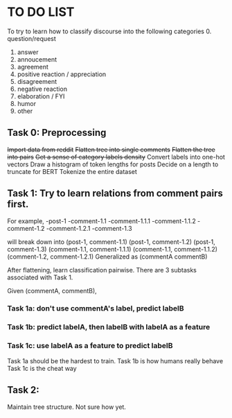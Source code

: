 # TO DO LIST
To try to learn how to classify discourse into the following categories
0. question/request
1. answer
2. annoucement
3. agreement
4. positive reaction / appreciation
5. disagreement
6. negative reaction
7. elaboration / FYI
8. humor
9. other

## Task 0: Preprocessing
~~Import data from reddit~~
~~Flatten tree into single comments~~
~~Flatten the tree into pairs~~
~~Get a sense of category labels density~~
Convert labels into one-hot vectors
Draw a histogram of token lengths for posts
Decide on a length to truncate for BERT
Tokenize the entire dataset

## Task 1: Try to learn relations from comment pairs first.
For example,
-post-1
    -comment-1.1
        -comment-1.1.1
        -comment-1.1.2
    -comment-1.2
        -comment-1.2.1
    -comment-1.3

will break down into
(post-1, comment-1.1)
(post-1, comment-1.2)
(post-1, comment-1.3)
(comment-1.1, comment-1.1.1)
(comment-1.1, comment-1.1.2)
(comment-1.2, comment-1.2.1)
Generalized as (commentA commentB)

After flattening, learn classification pairwise. 
There are 3 subtasks associated with Task 1.

Given (commentA, commentB),
### Task 1a: don't use commentA's label, predict labelB
### Task 1b: predict labelA, then labelB with labelA as a feature
### Task 1c: use labelA as a feature to predict labelB

Task 1a should be the hardest to train. 
Task 1b is how humans really behave
Task 1c is the cheat way

## Task 2: 
Maintain tree structure. Not sure how yet.

